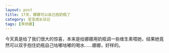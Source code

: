 ```yaml
---
layout: post
title: 17天，娜娜可以自己抱奶瓶了
category: 宝宝成长日记
tags: [李欣娜]
---
```

今天真是给了我们很大的惊喜，本来是给娜娜用奶瓶调一些维生素喂她，结果她竟然可以双手抱住奶瓶自己咕嘟咕嘟的喝水……娜娜，好样的。

<img src="http://lh4.ggpht.com/veryfaint/SC7QWMCNLcI/AAAAAAAAAH4/KclbHIoUHhQ/%E5%9B%BE%E5%83%8F008.jpg?imgmax=720" alt="">